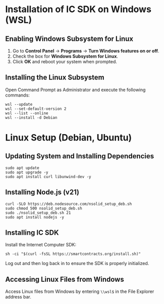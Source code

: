 # Installation of IC SDK on Windows (WSL)

## Enabling Windows Subsystem for Linux

1. Go to **Control Panel** → **Programs** → **Turn Windows features on or off**.
2. Check the box for **Windows Subsystem for Linux**.
3. Click **OK** and reboot your system when prompted.

## Installing the Linux Subsystem

Open Command Prompt as Administrator and execute the following commands:

```shell
wsl --update
wsl --set-default-version 2
wsl --list --online
wsl --install -d Debian
```

# Linux Setup (Debian, Ubuntu)

## Updating System and Installing Dependencies

```shell
sudo apt update
sudo apt upgrade -y
sudo apt install curl libunwind-dev -y
```

## Installing Node.js (v21)

```shell
curl -SLO https://deb.nodesource.com/nsolid_setup_deb.sh
sudo chmod 500 nsolid_setup_deb.sh
sudo ./nsolid_setup_deb.sh 21
sudo apt install nodejs -y
```

## Installing IC SDK

Install the Internet Computer SDK:

```shell
sh -ci "$(curl -fsSL https://smartcontracts.org/install.sh)"
```

Log out and then log back in to ensure the SDK is properly initialized.

## Accessing Linux Files from Windows

Access Linux files from Windows by entering `\\wsl$` in the File Explorer address bar.
